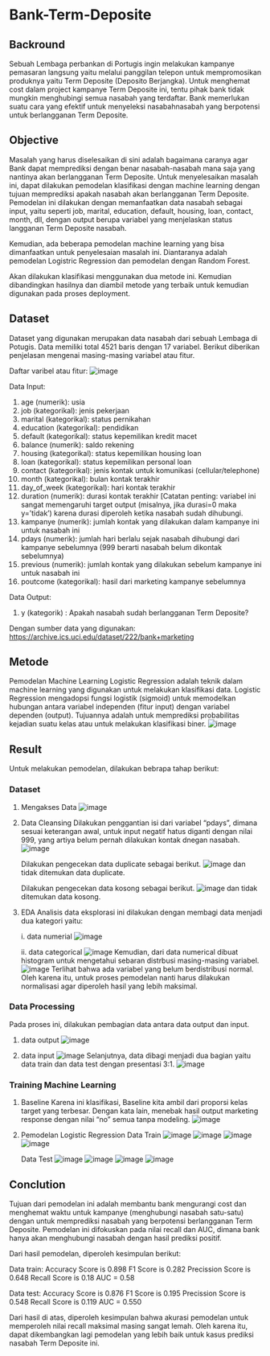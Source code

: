 # Bank-Term-Deposite

## Backround
Sebuah Lembaga perbankan di Portugis ingin melakukan kampanye pemasaran langsung yaitu melalui panggilan telepon untuk mempromosikan produknya yaitu Term Deposite (Deposito Berjangka). Untuk menghemat cost dalam project kampanye Term Deposite ini, tentu pihak bank tidak mungkin menghubingi semua nasabah yang terdaftar. Bank memerlukan suatu cara yang efektif untuk menyeleksi nasabahnasabah yang berpotensi untuk berlangganan Term Deposite.

## Objective
Masalah yang harus diselesaikan di sini adalah bagaimana caranya agar Bank dapat memprediksi dengan benar nasabah-nasabah mana saja yang nantinya akan berlangganan Term Deposite. Untuk menyelesaikan masalah ini, dapat dilakukan pemodelan klasifikasi dengan machine learning dengan tujuan memprediksi apakah nasabah akan berlangganan Term Deposite. Pemodelan ini dilakukan dengan memanfaatkan data nasabah sebagai input, yaitu seperti job, marital, education, default, housing, loan, contact, month, dll, dengan output berupa variabel yang menjelaskan status langganan Term Deposite nasabah.

Kemudian, ada beberapa pemodelan machine learning yang bisa dimanfaatkan untuk penyelesaian masalah ini. Diantaranya adalah pemodelan Logistric Regression dan pemodelan dengan Random Forest.

Akan dilakukan klasifikasi menggunakan dua metode ini. Kemudian dibandingkan hasilnya dan diambil metode yang terbaik untuk kemudian digunakan pada proses deployment.

## Dataset
Dataset yang digunakan merupakan data nasabah dari sebuah Lembaga di Potugis. Data memiliki total 4521 baris dengan 17 variabel. Berikut diberikan penjelasan mengenai masing-masing variabel atau fitur.

Daftar varibel atau fitur:
![image](https://github.com/laililmuthoharoh/Bank-Term-Deposite/assets/124485986/e97322ab-cc40-495f-9525-bdc2a619a55e)

Data Input:
1. age (numerik): usia
2. job (kategorikal): jenis pekerjaan
3. marital (kategorikal): status pernikahan
4. education (kategorikal): pendidikan
5. default (kategorikal): status kepemilikan kredit macet
6. balance (numerik): saldo rekening
7. housing (kategorikal): status kepemilikan housing loan
8. loan (kategorikal): status kepemilikan personal loan
9. contact (kategorikal): jenis kontak untuk komunikasi (cellular/telephone)
10. month (kategorikal): bulan kontak terakhir
11. day_of_week (kategorikal): hari kontak terakhir
12. duration (numerik): durasi kontak terakhir [Catatan penting: variabel ini sangat memengaruhi target output (misalnya, jika durasi=0 maka y=’tidak’) karena durasi diperoleh ketika nasabah sudah dihubungi.
13. kampanye (numerik): jumlah kontak yang dilakukan dalam kampanye ini untuk nasabah ini
14. pdays (numerik): jumlah hari berlalu sejak nasabah dihubungi dari kampanye sebelumnya (999 berarti nasabah belum dikontak sebelumnya)
15. previous (numerik): jumlah kontak yang dilakukan sebelum kampanye ini untuk nasabah ini
16. poutcome (kategorikal): hasil dari marketing kampanye sebelumnya

Data Output:
1. y (kategorik) : Apakah nasabah sudah berlangganan Term Deposite? 

Dengan sumber data yang digunakan: https://archive.ics.uci.edu/dataset/222/bank+marketing

## Metode
Pemodelan Machine Learning Logistic Regression adalah teknik dalam machine learning yang digunakan untuk melakukan klasifikasi data. Logistic Regression mengadopsi fungsi logistik (sigmoid) untuk memodelkan hubungan antara variabel independen (fitur input) dengan variabel dependen (output). Tujuannya adalah untuk memprediksi probabilitas kejadian suatu kelas atau untuk melakukan klasifikasi biner.
![image](https://github.com/laililmuthoharoh/Bank-Term-Deposite/assets/124485986/62fa0406-f49f-49b1-b573-00e8c96ad052)

## Result
Untuk melakukan pemodelan, dilakukan bebrapa tahap berikut:

### Dataset
1. Mengakses Data
   ![image](https://github.com/laililmuthoharoh/Bank-Term-Deposite/assets/124485986/30b0d729-db53-4a21-a656-7f26de9852f5)

2. Data Cleansing
   Dilakukan penggantian isi dari variabel “pdays”, dimana sesuai keterangan awal, untuk input negatif hatus diganti dengan nilai 999, yang artiya belum pernah dilakukan kontak dnegan nasabah.
   ![image](https://github.com/laililmuthoharoh/Bank-Term-Deposite/assets/124485986/4a7199c3-3c7e-407e-b20a-48b6e68142f5)

   Dilakukan pengecekan data duplicate sebagai berikut.
   ![image](https://github.com/laililmuthoharoh/Bank-Term-Deposite/assets/124485986/cc43f0fc-26b2-4af3-8834-d8e61d99630b)
   dan tidak ditemukan data duplicate.

   Dilakukan pengecekan data kosong sebagai berikut.
   ![image](https://github.com/laililmuthoharoh/Bank-Term-Deposite/assets/124485986/413ac8f0-c5d8-4c01-901a-661053005c36)
   dan tidak ditemukan data kosong.
   
5. EDA
   Analisis data eksplorasi ini dilakukan dengan membagi data menjadi dua kategori yaitu:

   i. data numerial
   ![image](https://github.com/laililmuthoharoh/Bank-Term-Deposite/assets/124485986/dd393059-1e47-45c5-806f-6e55708ff09c)

   ii. data categorical
   ![image](https://github.com/laililmuthoharoh/Bank-Term-Deposite/assets/124485986/8970d4ac-94dc-442f-ae79-6ddd49c8dc10)
   Kemudian, dari data numerical dibuat histogram untuk mengetahui sebaran distrbusi masing-masing variabel.
   ![image](https://github.com/laililmuthoharoh/Bank-Term-Deposite/assets/124485986/046f40b2-8193-4272-9ccb-d61cccccdd66)
   Terlihat bahwa ada variabel yang belum berdistribusi normal. Oleh karena itu, untuk proses pemodelan nanti harus dilakukan normalisasi agar diperoleh hasil yang lebih maksimal.
   
### Data Processing
Pada proses ini, dilakukan pembagian data antara data output dan input.

1. data output
   ![image](https://github.com/laililmuthoharoh/Bank-Term-Deposite/assets/124485986/7708f715-a087-4bbc-b888-f48a083a1d81)

2. data input
   ![image](https://github.com/laililmuthoharoh/Bank-Term-Deposite/assets/124485986/46589173-0ce4-4cee-a55f-f550db43838c)
   Selanjutnya, data dibagi menjadi dua bagian yaitu data train dan data test dengan presentasi 3:1.
   ![image](https://github.com/laililmuthoharoh/Bank-Term-Deposite/assets/124485986/5182ec61-2729-4297-846c-50daf6bf2899)
   
### Training Machine Learning
1. Baseline
   Karena ini klasifikasi, Baseline kita ambil dari proporsi kelas target yang terbesar. Dengan kata lain, menebak hasil output marketing response dengan nilai “no” semua tanpa modeling.
   ![image](https://github.com/laililmuthoharoh/Bank-Term-Deposite/assets/124485986/12f48fcc-1577-4d4c-8958-9d47170bb8e1)

3. Pemodelan Logistic Regression
   Data Train
   ![image](https://github.com/laililmuthoharoh/Bank-Term-Deposite/assets/124485986/ab96e9a2-8f38-45a7-a270-f700773c834c)
   ![image](https://github.com/laililmuthoharoh/Bank-Term-Deposite/assets/124485986/584824bb-e98b-4983-91fa-404ca3d1aeae)
   ![image](https://github.com/laililmuthoharoh/Bank-Term-Deposite/assets/124485986/9a9e6fee-fe51-454b-ab40-9d55c512d7f6)
   ![image](https://github.com/laililmuthoharoh/Bank-Term-Deposite/assets/124485986/59e47c03-6208-49e3-98a4-eb0c62c9fd55)

   Data Test
   ![image](https://github.com/laililmuthoharoh/Bank-Term-Deposite/assets/124485986/70220636-bc80-43ee-b72e-3642fc932645)
   ![image](https://github.com/laililmuthoharoh/Bank-Term-Deposite/assets/124485986/a20ea07e-9719-43d2-9871-18f4c1879aa9)
   ![image](https://github.com/laililmuthoharoh/Bank-Term-Deposite/assets/124485986/17b6be55-48c4-4f60-a4a5-9fbce6196d4f)
   ![image](https://github.com/laililmuthoharoh/Bank-Term-Deposite/assets/124485986/fa11329c-1d53-4026-962e-465421e69557)

## Conclution
Tujuan dari pemodelan ini adalah membantu bank mengurangi cost dan menghemat waktu untuk kampanye (menghubungi nasabah satu-satu) dengan untuk memprediksi nasabah yang berpotensi berlangganan Term Deposite. Pemodelan ini difokuskan pada nilai recall dan AUC, dimana bank hanya akan menghubungi nasabah dengan hasil prediksi positif.

Dari hasil pemodelan, diperoleh kesimpulan berikut:

Data train:
Accuracy Score is 0.898
F1 Score is 0.282
Precission Score is 0.648
Recall Score is 0.18
AUC = 0.58

Data test:
Accuracy Score is 0.876
F1 Score is 0.195
Precission Score is 0.548
Recall Score is 0.119
AUC = 0.550

Dari hasil di atas, diperoleh kesimpulan bahwa akurasi pemodelan untuk memperoleh nilai recall maksimal masing sangat lemah. Oleh karena itu, dapat dikembangkan lagi pemodelan yang lebih baik untuk kasus prediksi nasabah Term Deposite ini.

